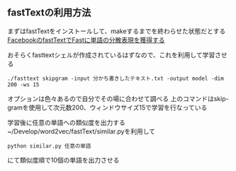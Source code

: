 ## fastTextの利用方法
まずはfastTextをインストールして、makeするまでを終わらせた状態だとする
[FacebookのfastTextでFastに単語の分散表現を獲得する](https://qiita.com/icoxfog417/items/42a95b279c0b7ad26589 "FacebookのfastTextでFastに単語の分散表現を獲得する")

おそらくfasttextシェルが作成されているはずなので、これを利用して学習させる
```
./fasttext skipgram -input 分かち書きしたテキスト.txt -output model -dim 200 -ws 15
```
オプションは色々あるので自分でその場に合わせて調べる
上のコマンドはskip-gramを使用して次元数200、ウィンドウサイズ15で学習を行なっている

学習後に任意の単語への類似度を出力する
~/Develop/word2vec/fastText/similar.pyを利用して
```
python similar.py 任意の単語
```
にて類似度順で10個の単語を出力させる
